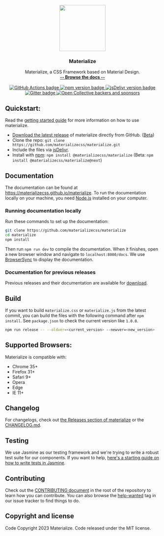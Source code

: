 <p align="center">
  <a href="https://materializecss.github.io/materialize/">
    <img src="https://materializecss.github.io/materialize/res/materialize.svg" width="150">
  </a>
</p>

<h3 align="center">Materialize</h3>

<p align="center">
  Materialize, a CSS Framework based on Material Design.
  <br>
  <a href="https://materializecss.github.io/materialize/"><strong>-- Browse the docs --</strong></a>
  <br>
  <br>
  <a href="https://github.com/materializecss/materialize/actions/">
    <img src="https://github.com/materializecss/materialize/actions/workflows/nightly.yml/badge.svg" alt="GitHub Actions badge">
  </a>
  <a href="https://www.npmjs.com/package/@materializecss/materialize">
    <img src="https://badge.fury.io/js/%40materializecss%2Fmaterialize.svg" alt="npm version badge">
  </a>
  <a href="https://www.jsdelivr.com/package/npm/@materializecss/materialize">
    <img src="https://data.jsdelivr.com/v1/package/npm/@materializecss/materialize/badge" alt="jsDelivr version badge">
  </a>
  <a href="https://gitter.im/materializecss/materialize">
    <img src="https://badges.gitter.im/Join%20Chat.svg" alt="Gitter badge">
  </a>
  <a href="https://opencollective.com/materialize">
    <img alt="Open Collective backers and sponsors" src="https://img.shields.io/opencollective/all/materialize">
  </a>
</p>

## Quickstart:
Read the [getting started guide](https://materializecss.github.io/materialize/getting-started.html) for more information on how to use materialize.

- [Download the latest release](https://github.com/materializecss/materialize/releases/latest) of materialize directly from GitHub. ([Beta](https://github.com/materializecss/materialize/releases/))
- Clone the repo: `git clone https://github.com/materializecss/materialize.git`
- Include the files via [jsDelivr](https://www.jsdelivr.com/package/npm/@materializecss/materialize).
- Install with [npm](https://www.npmjs.com): `npm install @materializecss/materialize` (Beta: `npm install @materializecss/materialize@next`)

## Documentation
The documentation can be found at <https://materializecss.github.io/materialize>. To run the documentation locally on your machine, you need [Node.js](https://nodejs.org/en/) installed on your computer.

### Running documentation locally
Run these commands to set up the documentation:

```bash
git clone https://github.com/materializecss/materialize
cd materialize
npm install
```

Then run `npm run dev` to compile the documentation. When it finishes, open a new browser window and navigate to `localhost:8000/docs`. We use [BrowserSync](https://www.browsersync.io/) to display the documentation.

### Documentation for previous releases
Previous releases and their documentation are available for [download](https://github.com/materializecss/materialize/releases).

## Build
If you want to build `materialize.css` or `materialize.js` from the latest commit, you can build the files with the following command after `npm install`. See `package.json` to check the current version like `1.0.0`.

```sh
npm run release -- --oldver=<current_version> --newver=<new_version>
```

## Supported Browsers:
Materialize is compatible with:

- Chrome 35+
- Firefox 31+
- Safari 9+
- Opera
- Edge
- IE 11+

## Changelog
For changelogs, check out [the Releases section of materialize](https://github.com/materializecss/materialize/releases) or the [CHANGELOG.md](CHANGELOG.md).

## Testing
We use Jasmine as our testing framework and we're trying to write a robust test suite for our components. If you want to help, [here's a starting guide on how to write tests in Jasmine](CONTRIBUTING.md#jasmine-testing-guide).

## Contributing
Check out the [CONTRIBUTING document](CONTRIBUTING.md) in the root of the repository to learn how you can contribute. You can also browse the [help-wanted](https://github.com/materializecss/materialize/labels/help-wanted) tag in our issue tracker to find things to do.

## Copyright and license
Code Copyright 2023 Materialize. Code released under the MIT license.
